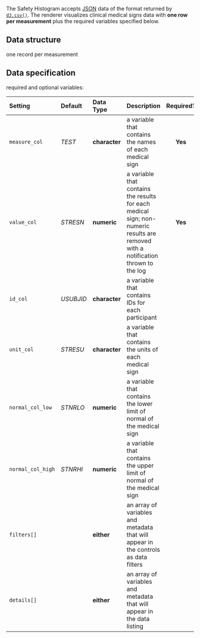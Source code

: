 The Safety Histogram accepts [JSON](https://en.wikipedia.org/wiki/JSON) data of the format returned by [`d3.csv()`](https://github.com/d3/d3-3.x-api-reference/blob/master/CSV.md). The renderer visualizes clinical medical signs data with **one row per measurement** plus the required variables specified below.

## Data structure
one record per measurement

## Data specification
required and optional variables:

| Setting | Default | Data Type | Description | Required? |
|:--------|:--------|:----------|:------------|:---------:|
|`measure_col`|_TEST_|**character**|a variable that contains the names of each medical sign|**Yes**|
|`value_col`|_STRESN_|**numeric**|a variable that contains the results for each medical sign; non-numeric results are removed with a notification thrown to the log|**Yes**|
|`id_col`|_USUBJID_|**character**|a variable that contains IDs for each participant||
|`unit_col`|_STRESU_|**character**|a variable that contains the units of each medical sign||
|`normal_col_low`|_STNRLO_|**numeric**|a variable that contains the lower limit of normal of the medical sign||
|`normal_col_high`|_STNRHI_|**numeric**|a variable that contains the upper limit of normal of the medical sign||
|`filters[]`||**either**|an array of variables and metadata that will appear in the controls as data filters||
|`details[]`||**either**|an array of variables and metadata that will appear in the data listing||